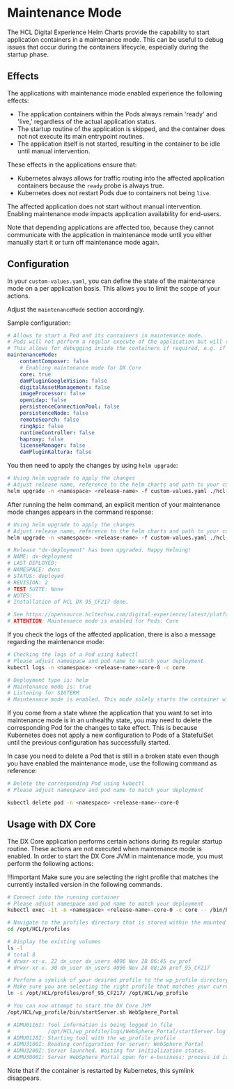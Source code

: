# Maintenance Mode

The HCL Digital Experience Helm Charts provide the capability to start application containers in a maintenance mode. This can be useful to debug issues that occur during the containers lifecycle, especially during the startup phase.

## Effects

The applications with maintenance mode enabled experience the following effects:

- The application containers within the Pods always remain 'ready' and 'live,' regardless of the actual application status.
- The startup routine of the application is skipped, and the container does not not execute its main entrypoint routines.
- The application itself is not started, resulting in the container to be idle until manual intervention.

These effects in the applications ensure that:

- Kubernetes always allows for traffic routing into the affected application containers because the `ready` probe is always true.
- Kubernetes does not restart Pods due to containers not being `live`.

The affected application does not start without manual intervention. Enabling maintenance mode impacts application availability for end-users.

Note that depending applications are affected too, because they cannot communicate with the application in maintenance mode until you either manually start it or turn off maintenance mode again.

## Configuration

In your `custom-values.yaml`, you can define the state of the maintenance mode on a per application basis. This allows you to limit the scope of your actions.

Adjust the `maintenanceMode` section accordingly.

Sample configuration:

```yaml
# Allows to start a Pod and its containers in maintenance mode.
# Pods will not perform a regular execute of the application but will remain idle
# This allows for debugging inside the containers if required, e.g. if configuration fixes are required
maintenanceMode:
    contentComposer: false
    # Enabling maintenance mode for DX Core
    core: true
    damPluginGoogleVision: false
    digitalAssetManagement: false
    imageProcessor: false
    openLdap: false
    persistenceConnectionPool: false
    persistenceNode: false
    remoteSearch: false
    ringApi: false
    runtimeController: false
    haproxy: false
    licenseManager: false
    damPluginKaltura: false
```

You then need to apply the changes by using `helm upgrade`:

```sh
# Using helm upgrade to apply the changes
# Adjust release name, reference to the helm charts and path to your custom-values.yaml accordingly
helm upgrade -n <namespace> <release-name> -f custom-values.yaml ./hcl-dx-deployment.tgz
```

After running the helm command, an explicit mention of your maintenance mode changes appears in the command response:

```sh
# Using helm upgrade to apply the changes
# Adjust release name, reference to the helm charts and path to your custom-values.yaml accordingly
helm upgrade -n <namespace> <release-name> -f custom-values.yaml ./hcl-dx-deployment.tgz

# Release "dx-deployment" has been upgraded. Happy Helming!
# NAME: dx-deployment
# LAST DEPLOYED:
# NAMESPACE: dxns
# STATUS: deployed
# REVISION: 2
# TEST SUITE: None
# NOTES:
# Installation of HCL DX 95_CF217 done.

# See https://opensource.hcltechsw.com/digital-experience/latest/platform/kubernetes/overview/ for further information.
# ATTENTION: Maintenance mode is enabled for Pods: Core
```

If you check the logs of the affected application, there is also a message regarding the maintenance mode:

```sh
# Checking the logs of a Pod using kubectl
# Please adjust namespace and pod name to match your deployment
kubectl logs -n <namespace> <release-name>-core-0 -c core

# Deployment type is: helm
# Maintenance mode is: true
# Listening for SIGTERM
# Maintenance mode is enabled. This mode solely starts the container without any processes within it.
```

If you come from a state where the application that you want to set into maintenance mode is in an unhealthy state, you may need to delete the corresponding Pod for the changes to take effect. This is because Kubernetes does not apply a new configuration to Pods of a StatefulSet until the previous configuration has successfully started.

In case you need to delete a Pod that is still in a broken state even though you have enabled the maintenance mode, use the following command as reference:

```sh
# Delete the corresponding Pod using kubectl
# Please adjust namespace and pod name to match your deployment

kubectl delete pod -n <namespace> <release-name>-core-0
```

## Usage with DX Core

The DX Core application performs certain actions during its regular startup routine. These actions are not executed when maintenance mode is enabled.
In order to start the DX Core JVM in maintenance mode, you must perform the following actions:

!!!important
    Make sure you are selecting the right profile that matches the currently installed version in the following commands.

```sh
# Connect into the running container
# Please adjust namespace and pod name to match your deployment
kubectl exec -it -n <namespace> <release-name>-core-0 -c core -- /bin/bash

# Navigate to the profiles directory that is stored within the mounted persistent volume
cd /opt/HCL/profiles

# Display the existing volumes
ls -l
# total 8
# drwxr-xr-x. 22 dx_user dx_users 4096 Nov 28 06:45 cw_prof
# drwxr-xr-x. 30 dx_user dx_users 4096 Nov 28 08:26 prof_95_CF217

# Perform a symlink of your desired profile to the wp_profile directory
# Make sure you are selecting the right profile that matches your currently installed / active version
ln -s /opt/HCL/profiles/prof_95_CF217/ /opt/HCL/wp_profile

# You can now attempt to start the DX Core JVM
/opt/HCL/wp_profile/bin/startServer.sh WebSphere_Portal

# ADMU0116I: Tool information is being logged in file
#            /opt/HCL/wp_profile/logs/WebSphere_Portal/startServer.log
# ADMU0128I: Starting tool with the wp_profile profile
# ADMU3100I: Reading configuration for server: WebSphere_Portal
# ADMU3200I: Server launched. Waiting for initialization status.
# ADMU3000I: Server WebSphere_Portal open for e-business; process id is 2233
```

Note that if the container is restarted by Kubernetes, this symlink disappears.
